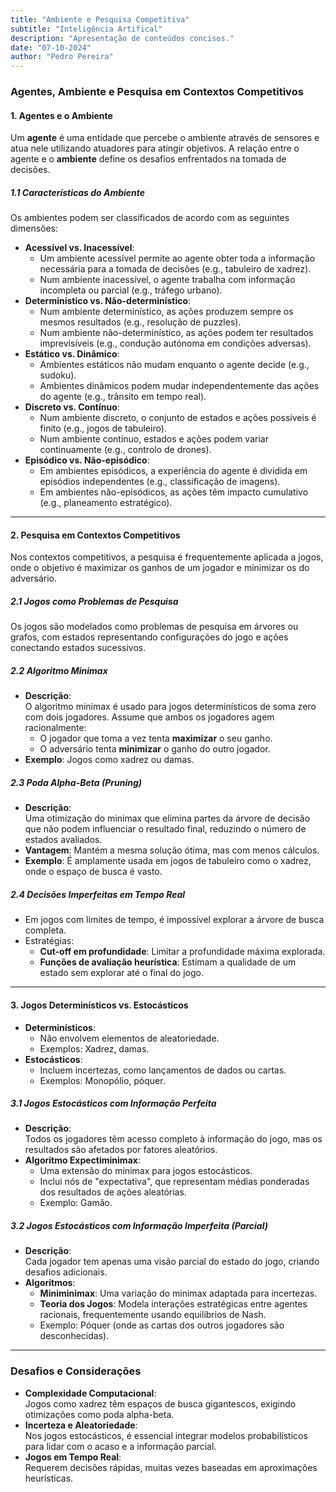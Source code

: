 ```yaml
---
title: "Ambiente e Pesquisa Competitiva"
subtitle: "Inteligência Artifical"
description: "Apresentação de conteúdos concisos."
date: "07-10-2024"
author: "Pedro Pereira"
---
```


### **Agentes, Ambiente e Pesquisa em Contextos Competitivos**

#### **1. Agentes e o Ambiente**  
Um **agente** é uma entidade que percebe o ambiente através de sensores e atua nele utilizando atuadores para atingir objetivos. A relação entre o agente e o **ambiente** define os desafios enfrentados na tomada de decisões.  

##### **1.1 Características do Ambiente**  
Os ambientes podem ser classificados de acordo com as seguintes dimensões:  
- **Acessível vs. Inacessível**:  
  - Um ambiente acessível permite ao agente obter toda a informação necessária para a tomada de decisões (e.g., tabuleiro de xadrez).  
  - Num ambiente inacessível, o agente trabalha com informação incompleta ou parcial (e.g., tráfego urbano).  
- **Determinístico vs. Não-determinístico**:  
  - Num ambiente determinístico, as ações produzem sempre os mesmos resultados (e.g., resolução de puzzles).  
  - Num ambiente não-determinístico, as ações podem ter resultados imprevisíveis (e.g., condução autónoma em condições adversas).  
- **Estático vs. Dinâmico**:  
  - Ambientes estáticos não mudam enquanto o agente decide (e.g., sudoku).  
  - Ambientes dinâmicos podem mudar independentemente das ações do agente (e.g., trânsito em tempo real).  
- **Discreto vs. Contínuo**:  
  - Num ambiente discreto, o conjunto de estados e ações possíveis é finito (e.g., jogos de tabuleiro).  
  - Num ambiente contínuo, estados e ações podem variar continuamente (e.g., controlo de drones).  
- **Episódico vs. Não-episódico**:  
  - Em ambientes episódicos, a experiência do agente é dividida em episódios independentes (e.g., classificação de imagens).  
  - Em ambientes não-episódicos, as ações têm impacto cumulativo (e.g., planeamento estratégico).  

---

#### **2. Pesquisa em Contextos Competitivos**  
Nos contextos competitivos, a pesquisa é frequentemente aplicada a jogos, onde o objetivo é maximizar os ganhos de um jogador e minimizar os do adversário.  

##### **2.1 Jogos como Problemas de Pesquisa**  
Os jogos são modelados como problemas de pesquisa em árvores ou grafos, com estados representando configurações do jogo e ações conectando estados sucessivos.  

##### **2.2 Algoritmo Minimax**  
- **Descrição**:  
  O algoritmo minimax é usado para jogos determinísticos de soma zero com dois jogadores. Assume que ambos os jogadores agem racionalmente:  
  - O jogador que toma a vez tenta **maximizar** o seu ganho.  
  - O adversário tenta **minimizar** o ganho do outro jogador.  
- **Exemplo**: Jogos como xadrez ou damas.  

##### **2.3 Poda Alpha-Beta (Pruning)**  
- **Descrição**:  
  Uma otimização do minimax que elimina partes da árvore de decisão que não podem influenciar o resultado final, reduzindo o número de estados avaliados.  
- **Vantagem**: Mantém a mesma solução ótima, mas com menos cálculos.  
- **Exemplo**: É amplamente usada em jogos de tabuleiro como o xadrez, onde o espaço de busca é vasto.  

##### **2.4 Decisões Imperfeitas em Tempo Real**  
- Em jogos com limites de tempo, é impossível explorar a árvore de busca completa.  
- Estratégias:  
  - **Cut-off em profundidade**: Limitar a profundidade máxima explorada.  
  - **Funções de avaliação heurística**: Estimam a qualidade de um estado sem explorar até o final do jogo.  

---

#### **3. Jogos Determinísticos vs. Estocásticos**  
- **Determinísticos**:  
  - Não envolvem elementos de aleatoriedade.  
  - Exemplos: Xadrez, damas.  
- **Estocásticos**:  
  - Incluem incertezas, como lançamentos de dados ou cartas.  
  - Exemplos: Monopólio, póquer.  

##### **3.1 Jogos Estocásticos com Informação Perfeita**  
- **Descrição**:  
  Todos os jogadores têm acesso completo à informação do jogo, mas os resultados são afetados por fatores aleatórios.  
- **Algoritmo Expectiminimax**:  
  - Uma extensão do minimax para jogos estocásticos.  
  - Inclui nós de "expectativa", que representam médias ponderadas dos resultados de ações aleatórias.  
  - Exemplo: Gamão.  

##### **3.2 Jogos Estocásticos com Informação Imperfeita (Parcial)**  
- **Descrição**:  
  Cada jogador tem apenas uma visão parcial do estado do jogo, criando desafios adicionais.  
- **Algoritmos**:  
  - **Miniminimax**: Uma variação do minimax adaptada para incertezas.  
  - **Teoria dos Jogos**: Modela interações estratégicas entre agentes racionais, frequentemente usando equilíbrios de Nash.  
  - Exemplo: Póquer (onde as cartas dos outros jogadores são desconhecidas).  

---

### **Desafios e Considerações**  
- **Complexidade Computacional**:  
  Jogos como xadrez têm espaços de busca gigantescos, exigindo otimizações como poda alpha-beta.  
- **Incerteza e Aleatoriedade**:  
  Nos jogos estocásticos, é essencial integrar modelos probabilísticos para lidar com o acaso e a informação parcial.  
- **Jogos em Tempo Real**:  
  Requerem decisões rápidas, muitas vezes baseadas em aproximações heurísticas.  
